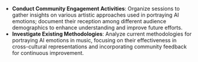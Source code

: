 - **Conduct Community Engagement Activities**: Organize sessions to gather insights on various artistic approaches used in portraying AI emotions; document their reception among different audience demographics to enhance understanding and improve future efforts.
- **Investigate Existing Methodologies**: Analyze current methodologies for portraying AI emotions in music, focusing on their effectiveness in cross-cultural representations and incorporating community feedback for continuous improvement.